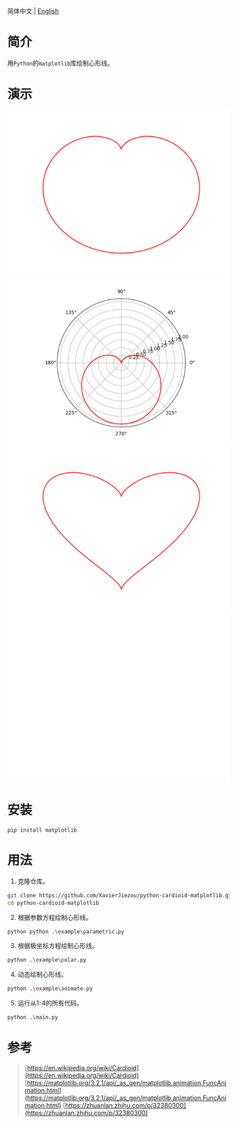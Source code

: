 简体中文 | [English](/README.md)
# 简介
用`Python`的`matplotlib`库绘制心形线。
# 演示
![heart.png](./img/heart.png)
![heart-poloar.png](./img/heart-polar.png)
![heart-flat.png](./img/heart-flat.png)
![header.gif](./img/heart.gif)
# 安装
```
pip install matplotlib
```
# 用法
1. 克隆仓库。
```bash
git clone https://github.com/XavierJiezou/python-cardioid-matplotlib.git
cd python-cardioid-matplotlib
```
2. 根据参数方程绘制心形线。
```bash
python python .\example\parametric.py
```
3. 根据极坐标方程绘制心形线。
```bash
python .\example\polar.py
```
4. 动态绘制心形线。
```bash
python .\example\animate.py 
```
5. 运行从1-4的所有代码。
```bash
python .\main.py
```
# 参考
> [https://en.wikipedia.org/wiki/Cardioid](https://en.wikipedia.org/wiki/Cardioid)
> [https://matplotlib.org/3.2.1/api/_as_gen/matplotlib.animation.FuncAnimation.html](https://matplotlib.org/3.2.1/api/_as_gen/matplotlib.animation.FuncAnimation.html)
> [https://zhuanlan.zhihu.com/p/32380300](https://zhuanlan.zhihu.com/p/32380300)
